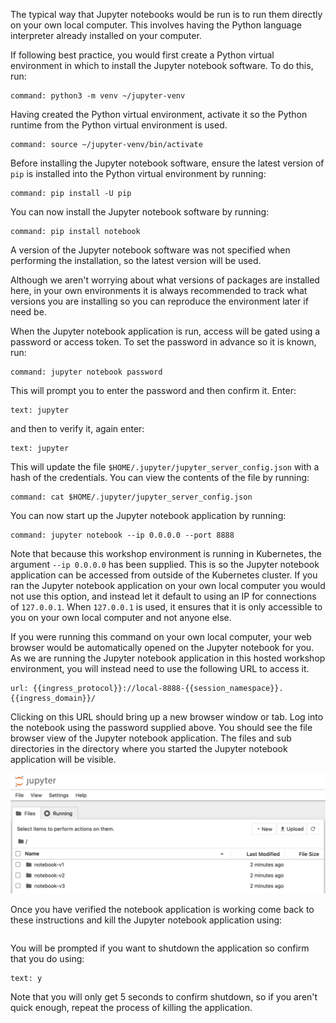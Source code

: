 The typical way that Jupyter notebooks would be run is to run them directly on your own local computer. This involves having the Python language interpreter already installed on your computer.

If following best practice, you would first create a Python virtual environment in which to install the Jupyter notebook software. To do this, run:

```terminal:execute
command: python3 -m venv ~/jupyter-venv
```

Having created the Python virtual environment, activate it so the Python runtime from the Python virtual environment is used.

```terminal:execute
command: source ~/jupyter-venv/bin/activate
```

Before installing the Jupyter notebook software, ensure the latest version of ``pip`` is installed into the Python virtual environment by running:

```terminal:execute
command: pip install -U pip
```

You can now install the Jupyter notebook software by running:

```terminal:execute
command: pip install notebook
```

A version of the Jupyter notebook software was not specified when performing the installation, so the latest version will be used.

Although we aren't worrying about what versions of packages are installed here, in your own environments it is always recommended to track what versions you are installing so you can reproduce the environment later if need be.

When the Jupyter notebook application is run, access will be gated using a password or access token. To set the password in advance so it is known, run:

```terminal:execute
command: jupyter notebook password
```

This will prompt you to enter the password and then confirm it. Enter:

```terminal:input
text: jupyter
```

and then to verify it, again enter:

```terminal:input
text: jupyter
```

This will update the file ``$HOME/.jupyter/jupyter_server_config.json`` with a hash of the credentials. You can view the contents of the file by running:

```terminal:execute
command: cat $HOME/.jupyter/jupyter_server_config.json
```

You can now start up the Jupyter notebook application by running:


```terminal:execute
command: jupyter notebook --ip 0.0.0.0 --port 8888
```

Note that because this workshop environment is running in Kubernetes, the argument ``--ip 0.0.0.0`` has been supplied. This is so the Jupyter notebook application can be accessed from outside of the Kubernetes cluster. If you ran the Jupyter notebook application on your own local computer you would not use this option, and instead let it default to using an IP for connections of ``127.0.0.1``. When ``127.0.0.1`` is used, it ensures that it is only accessible to you on your own local computer and not anyone else.

If you were running this command on your own local computer, your web browser would be automatically opened on the Jupyter notebook for you. As we are running the Jupyter notebook application in this hosted workshop environment, you will instead need to use the following URL to access it.

```dashboard:open-url
url: {{ingress_protocol}}://local-8888-{{session_namespace}}.{{ingress_domain}}/
```

Clicking on this URL should bring up a new browser window or tab. Log into the notebook using the password supplied above. You should see the file browser view of the Jupyter notebook application. The files and sub directories in the directory where you started the Jupyter notebook application will be visible.

![Classic Interface](notebook-classic.png)

Once you have verified the notebook application is working come back to these instructions and kill the Jupyter notebook application using:

```terminal:interrupt
```

You will be prompted if you want to shutdown the application so confirm that you do using:

```terminal:input
text: y
```

Note that you will only get 5 seconds to confirm shutdown, so if you aren't quick enough, repeat the process of killing the application.
